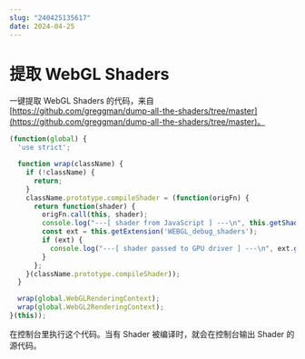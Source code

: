 ```yaml
---
slug: "240425135617"
date: 2024-04-25
---
```


# 提取 WebGL Shaders


一键提取 WebGL Shaders 的代码，来自 [https://github.com/greggman/dump-all-the-shaders/tree/master](https://github.com/greggman/dump-all-the-shaders/tree/master)。


``` js
(function(global) {
  'use strict';

  function wrap(className) {
    if (!className) {
      return;
    }
    className.prototype.compileShader = (function(origFn) {
      return function(shader) {
        origFn.call(this, shader);
        console.log("---[ shader from JavaScript ] ---\n", this.getShaderSource(shader));
        const ext = this.getExtension('WEBGL_debug_shaders');
        if (ext) {
          console.log("---[ shader passed to GPU driver ] ---\n", ext.getTranslatedShaderSource(shader));
        }
      };
    }(className.prototype.compileShader));
  }

  wrap(global.WebGLRenderingContext);
  wrap(global.WebGL2RenderingContext);
}(this));
```

在控制台里执行这个代码。当有 Shader 被编译时，就会在控制台输出 Shader 的源代码。
